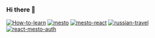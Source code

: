 ### Hi there 👋

[![How-to-learn](https://github-readme-stats.vercel.app/api/pin/?username=SpaceStrix&repo=how-to-learn)](https://github.com/SpaceStrix/how-to-learn)
[![mesto](https://github-readme-stats.vercel.app/api/pin/?username=SpaceStrix&repo=mesto)](https://github.com/SpaceStrix/mesto)
[![mesto-react](https://github-readme-stats.vercel.app/api/pin/?username=SpaceStrix&repo=mesto-react)](https://github.com/SpaceStrix/mesto-react)
[![russian-travel](https://github-readme-stats.vercel.app/api/pin/?username=SpaceStrix&repo=russian-travel)](https://github.com/SpaceStrix/russian-travel)
[![react-mesto-auth](https://github-readme-stats.vercel.app/api/pin/?username=SpaceStrix&repo=react-mesto-auth)](https://github.com/SpaceStrix/react-mesto-auth)

<!--
**SpaceStrix/SpaceStrix** is a ✨ _special_ ✨ repository because its `README.md` (this file) appears on your GitHub profile.

Here are some ideas to get you started:

- 🔭 I’m currently working on ...
- 🌱 I’m currently learning ...
- 👯 I’m looking to collaborate on ...
- 🤔 I’m looking for help with ...
- 💬 Ask me about ...
- 📫 How to reach me: ...
- 😄 Pronouns: ...
- ⚡ Fun fact: ...
-->
